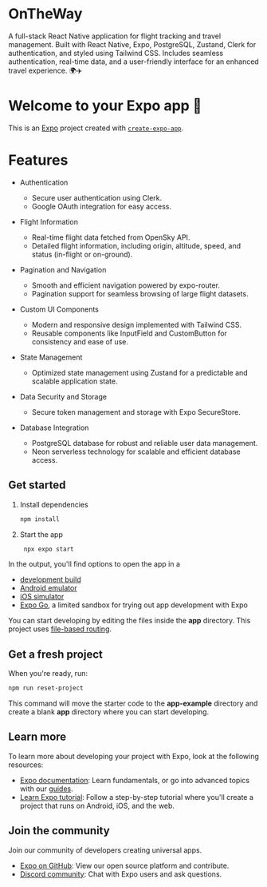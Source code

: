 # OnTheWay
A full-stack React Native application for flight tracking and travel management. Built with React Native, Expo, PostgreSQL, Zustand, Clerk for authentication, and styled using Tailwind CSS. Includes seamless authentication, real-time data, and a user-friendly interface for an enhanced travel experience. 🌍✈️

# Welcome to your Expo app 👋

This is an [Expo](https://expo.dev) project created with [`create-expo-app`](https://www.npmjs.com/package/create-expo-app).


# Features

* Authentication
  * Secure user authentication using Clerk.
  * Google OAuth integration for easy access.

* Flight Information
  * Real-time flight data fetched from OpenSky API.
  * Detailed flight information, including origin, altitude, speed, and status (in-flight or on-ground).

* Pagination and Navigation
  * Smooth and efficient navigation powered by expo-router.
  * Pagination support for seamless browsing of large flight datasets.

* Custom UI Components
  * Modern and responsive design implemented with Tailwind CSS.
  * Reusable components like InputField and CustomButton for consistency and ease of use.
  
* State Management
  * Optimized state management using Zustand for a predictable and scalable application state.

* Data Security and Storage
  * Secure token management and storage with Expo SecureStore.

* Database Integration
  * PostgreSQL database for robust and reliable user data management.
  * Neon serverless technology for scalable and efficient database access.


## Get started

1. Install dependencies

   ```bash
   npm install
   ```

2. Start the app

   ```bash
    npx expo start
   ```

In the output, you'll find options to open the app in a

- [development build](https://docs.expo.dev/develop/development-builds/introduction/)
- [Android emulator](https://docs.expo.dev/workflow/android-studio-emulator/)
- [iOS simulator](https://docs.expo.dev/workflow/ios-simulator/)
- [Expo Go](https://expo.dev/go), a limited sandbox for trying out app development with Expo

You can start developing by editing the files inside the **app** directory. This project uses [file-based routing](https://docs.expo.dev/router/introduction).

## Get a fresh project

When you're ready, run:

```bash
npm run reset-project
```

This command will move the starter code to the **app-example** directory and create a blank **app** directory where you can start developing.

## Learn more

To learn more about developing your project with Expo, look at the following resources:

- [Expo documentation](https://docs.expo.dev/): Learn fundamentals, or go into advanced topics with our [guides](https://docs.expo.dev/guides).
- [Learn Expo tutorial](https://docs.expo.dev/tutorial/introduction/): Follow a step-by-step tutorial where you'll create a project that runs on Android, iOS, and the web.

## Join the community

Join our community of developers creating universal apps.

- [Expo on GitHub](https://github.com/expo/expo): View our open source platform and contribute.
- [Discord community](https://chat.expo.dev): Chat with Expo users and ask questions.

